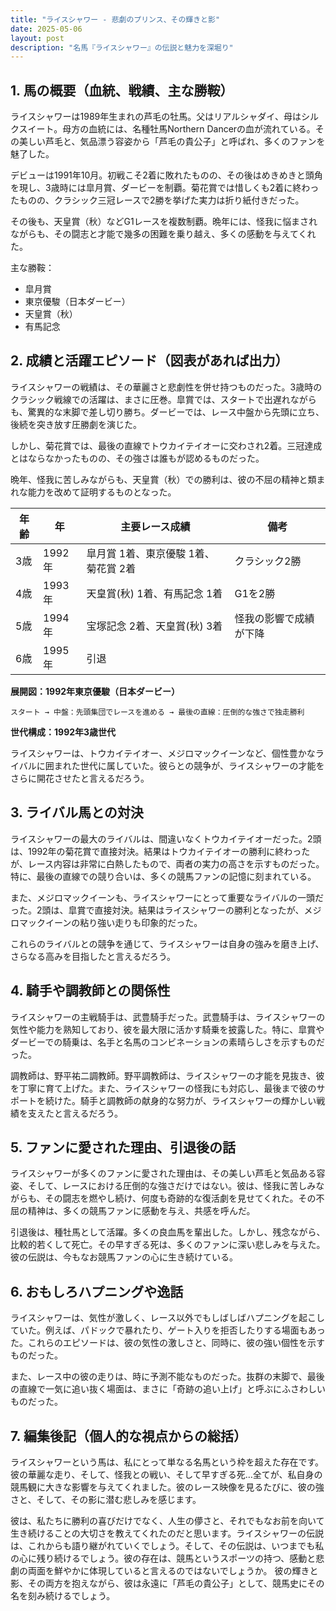 ```yaml
---
title: "ライスシャワー - 悲劇のプリンス、その輝きと影"
date: 2025-05-06
layout: post
description: "名馬『ライスシャワー』の伝説と魅力を深堀り"
---
```


## 1. 馬の概要（血統、戦績、主な勝鞍）

ライスシャワーは1989年生まれの芦毛の牡馬。父はリアルシャダイ、母はシルクスイート。母方の血統には、名種牡馬Northern Dancerの血が流れている。その美しい芦毛と、気品漂う容姿から「芦毛の貴公子」と呼ばれ、多くのファンを魅了した。

デビューは1991年10月。初戦こそ2着に敗れたものの、その後はめきめきと頭角を現し、3歳時には皐月賞、ダービーを制覇。菊花賞では惜しくも2着に終わったものの、クラシック三冠レースで2勝を挙げた実力は折り紙付きだった。

その後も、天皇賞（秋）などG1レースを複数制覇。晩年には、怪我に悩まされながらも、その闘志と才能で幾多の困難を乗り越え、多くの感動を与えてくれた。

主な勝鞍：

* 皐月賞
* 東京優駿（日本ダービー）
* 天皇賞（秋）
* 有馬記念


## 2. 成績と活躍エピソード（図表があれば出力）

ライスシャワーの戦績は、その華麗さと悲劇性を併せ持つものだった。3歳時のクラシック戦線での活躍は、まさに圧巻。皐賞では、スタートで出遅れながらも、驚異的な末脚で差し切り勝ち。ダービーでは、レース中盤から先頭に立ち、後続を突き放す圧勝劇を演じた。

しかし、菊花賞では、最後の直線でトウカイテイオーに交わされ2着。三冠達成とはならなかったものの、その強さは誰もが認めるものだった。

晩年、怪我に苦しみながらも、天皇賞（秋）での勝利は、彼の不屈の精神と類まれな能力を改めて証明するものとなった。

| 年齢 | 年 | 主要レース成績 | 備考 |
|---|---|---|---|
| 3歳 | 1992年 | 皐月賞 1着、東京優駿 1着、菊花賞 2着 | クラシック2勝 |
| 4歳 | 1993年 | 天皇賞(秋) 1着、有馬記念 1着 | G1を2勝 |
| 5歳 | 1994年 | 宝塚記念 2着、天皇賞(秋) 3着 | 怪我の影響で成績が下降 |
| 6歳 | 1995年 |  引退 |  |


**展開図：1992年東京優駿（日本ダービー）**

```
スタート → 中盤：先頭集団でレースを進める → 最後の直線：圧倒的な強さで独走勝利
```

**世代構成：1992年3歳世代**

ライスシャワーは、トウカイテイオー、メジロマックイーンなど、個性豊かなライバルに囲まれた世代に属していた。彼らとの競争が、ライスシャワーの才能をさらに開花させたと言えるだろう。


## 3. ライバル馬との対決

ライスシャワーの最大のライバルは、間違いなくトウカイテイオーだった。2頭は、1992年の菊花賞で直接対決。結果はトウカイテイオーの勝利に終わったが、レース内容は非常に白熱したもので、両者の実力の高さを示すものだった。特に、最後の直線での競り合いは、多くの競馬ファンの記憶に刻まれている。

また、メジロマックイーンも、ライスシャワーにとって重要なライバルの一頭だった。2頭は、皐賞で直接対決。結果はライスシャワーの勝利となったが、メジロマックイーンの粘り強い走りも印象的だった。

これらのライバルとの競争を通じて、ライスシャワーは自身の強みを磨き上げ、さらなる高みを目指したと言えるだろう。


## 4. 騎手や調教師との関係性

ライスシャワーの主戦騎手は、武豊騎手だった。武豊騎手は、ライスシャワーの気性や能力を熟知しており、彼を最大限に活かす騎乗を披露した。特に、皐賞やダービーでの騎乗は、名手と名馬のコンビネーションの素晴らしさを示すものだった。

調教師は、野平祐二調教師。野平調教師は、ライスシャワーの才能を見抜き、彼を丁寧に育て上げた。また、ライスシャワーの怪我にも対応し、最後まで彼のサポートを続けた。騎手と調教師の献身的な努力が、ライスシャワーの輝かしい戦績を支えたと言えるだろう。


## 5. ファンに愛された理由、引退後の話

ライスシャワーが多くのファンに愛された理由は、その美しい芦毛と気品ある容姿、そして、レースにおける圧倒的な強さだけではない。彼は、怪我に苦しみながらも、その闘志を燃やし続け、何度も奇跡的な復活劇を見せてくれた。その不屈の精神は、多くの競馬ファンに感動を与え、共感を呼んだ。

引退後は、種牡馬として活躍。多くの良血馬を輩出した。しかし、残念ながら、比較的若くして死亡。その早すぎる死は、多くのファンに深い悲しみを与えた。彼の伝説は、今もなお競馬ファンの心に生き続けている。


## 6. おもしろハプニングや逸話

ライスシャワーは、気性が激しく、レース以外でもしばしばハプニングを起こしていた。例えば、パドックで暴れたり、ゲート入りを拒否したりする場面もあった。これらのエピソードは、彼の気性の激しさと、同時に、彼の強い個性を示すものだった。

また、レース中の彼の走りは、時に予測不能なものだった。抜群の末脚で、最後の直線で一気に追い抜く場面は、まさに「奇跡の追い上げ」と呼ぶにふさわしいものだった。


## 7. 編集後記（個人的な視点からの総括）

ライスシャワーという馬は、私にとって単なる名馬という枠を超えた存在です。彼の華麗な走り、そして、怪我との戦い、そして早すぎる死…全てが、私自身の競馬観に大きな影響を与えてくれました。彼のレース映像を見るたびに、彼の強さと、そして、その影に潜む悲しみを感じます。

彼は、私たちに勝利の喜びだけでなく、人生の儚さと、それでもなお前を向いて生き続けることの大切さを教えてくれたのだと思います。ライスシャワーの伝説は、これからも語り継がれていくでしょう。そして、その伝説は、いつまでも私の心に残り続けるでしょう。彼の存在は、競馬というスポーツの持つ、感動と悲劇の両面を鮮やかに体現していると言えるのではないでしょうか。  彼の輝きと影、その両方を抱えながら、彼は永遠に「芦毛の貴公子」として、競馬史にその名を刻み続けるでしょう。
